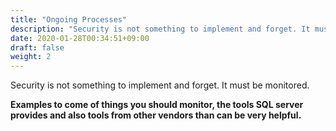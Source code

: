```yaml
---
title: "Ongoing Processes"
description: "Security is not something to implement and forget. It must be monitored."
date: 2020-01-28T00:34:51+09:00
draft: false
weight: 2
---
```


Security is not something to implement and forget. It must be monitored.

**Examples to come of things you should monitor, the tools SQL server provides and also tools from other vendors than can be very helpful.**
